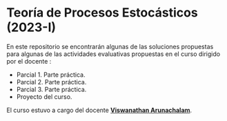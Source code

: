 # Teoría de Procesos Estocásticos (2023-I)

En este repositorio se encontrarán algunas de las soluciones propuestas para algunas de las actividades evaluativas propuestas en el curso dirigido por el docente :
  - Parcial 1. Parte práctica.
  - Parcial 2. Parte práctica.
  - Parcial 3. Parte práctica.
  - Proyecto del curso.

El curso estuvo a cargo del docente **[Viswanathan Arunachalam](https://sites.google.com/view/varunachalam/home?authuser=0)**.
